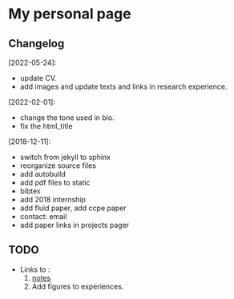 # My personal page

## Changelog
[2022-05-24]:
* update CV.
* add images and update texts and links in research experience.

[2022-02-01]:
* change the tone used in bio.
* fix the html\_title

[2018-12-11]:
* switch from jekyll to sphinx
* reorganize source files
* add autobuild
* add pdf files to static
* bibtex
* add 2018 internship
* add fluid paper, add ccpe paper
* contact: email
* add paper links in projects pager

## TODO
* Links to :
	1. [notes](https://fengggli.github.io/ResearchDocs/)
	2. Add figures to experiences. 

